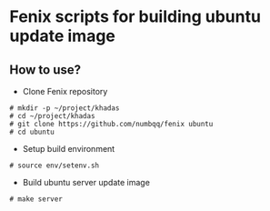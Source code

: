 # Fenix scripts for building ubuntu update image

## How to use?
- Clone Fenix repository
```
# mkdir -p ~/project/khadas
# cd ~/project/khadas
# git clone https://github.com/numbqq/fenix ubuntu
# cd ubuntu
```

- Setup build environment
```
# source env/setenv.sh
```
- Build ubuntu server update image
```
# make server
```
